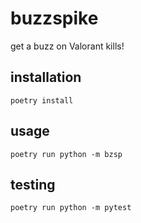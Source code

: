 # buzzspike
get a buzz on Valorant kills!

## installation
```
poetry install
```

## usage
```
poetry run python -m bzsp
```

## testing
```
poetry run python -m pytest
```
